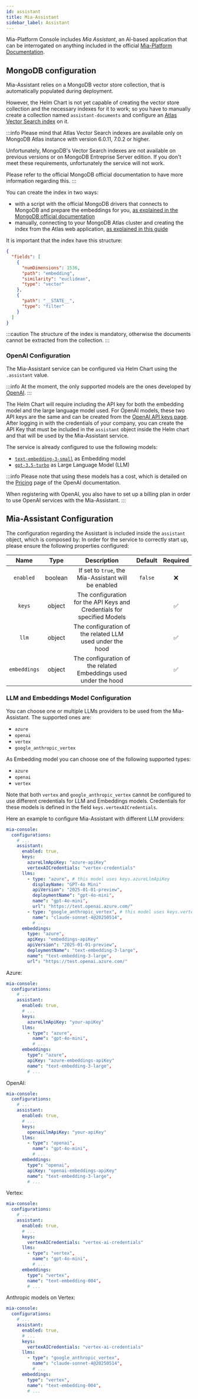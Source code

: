 ```yaml
---
id: assistant
title: Mia-Assistant
sidebar_label: Assistant
---
```


<!--
WARNING: this file was automatically generated by Mia-Platform Doc Aggregator.
DO NOT MODIFY IT BY HAND.
Instead, modify the source file and run the aggregator to regenerate this file.
-->

Mia-Platform Console includes *Mia Assistant*, an AI-based application that can be interrogated on anything included in the official [Mia-Platform Documentation](https://docs.mia-platform.eu).

## MongoDB configuration

Mia-Assistant relies on a MongoDB vector store collection, that is automatically populated during deployment.

However, the Helm Chart is not yet capable of creating the vector store collection and the necessary indexes for it to work; so you have to manually create a collection named `assistant-documents` and configure an [Atlas Vector Search index](https://www.mongodb.com/docs/atlas/atlas-vector-search/tutorials/vector-search-quick-start/) on it.

:::info
Please mind that Atlas Vector Search indexes are available only on MongoDB Atlas instance with version 6.0.11, 7.0.2 or higher.

Unfortunately, MongoDB's Vector Search indexes are not available on previous versions or on MongoDB Entreprise Server edition. If you don't meet these requirements, unfortunately the service will not work.

Please refer to the official MongoDB official documentation to have more information regarding this.
:::

You can create the index in two ways:

- with a script with the official MongoDB drivers that connects to MongoDB and prepare the embeddings for you, [as explained in the MongoDB official documentation](https://www.mongodb.com/docs/atlas/atlas-vector-search/vector-search-type/#procedure)
- manually, connecting to your MongoDB Atlas cluster and creating the index from the Atlas web application, [as explained in this guide](https://mongodb-developer.github.io/search-lab/docs/vector-search/create-index)

It is important that the index have this structure:

```json
{
  "fields": [
    {
      "numDimensions": 1536,
      "path": "embedding",
      "similarity": "euclidean",
      "type": "vector"
    },
    {
      "path": "__STATE__",
      "type": "filter"
    }
  ]
}
```

:::caution
The structure of the index is mandatory, otherwise the documents cannot be extracted from the collection.
:::

### OpenAI Configuration

The Mia-Assistant service can be configured via Helm Chart using the `.assistant` value.

:::info
At the moment, the only supported models are the ones developed by [OpenAI](https://platform.openai.com/docs/models/overview).
:::

The Helm Chart will require including the API key for both the embedding model and the large language model used. For OpenAI models, these two API keys are the same and can be created from the [OpenAI API keys page](https://platform.openai.com/api-keys). After logging in with the credentials of your company, you can create the API Key that must be included in the `assistant` object inside the Helm chart and that will be used by the Mia-Assistant service.

The service is already configured to use the following models:

- [`text-embedding-3-small`](https://platform.openai.com/docs/guides/embeddings) as Embedding model
- [`gpt-3.5-turbo`](https://platform.openai.com/docs/models/gpt-3-5-turbo) as Large Language Model (LLM)

:::info
Please note that using these models has a cost, which is detailed on the [Pricing](https://openai.com/api/pricing/) page of the OpenAI documentation.

When registering with OpenAI, you also have to set up a billing plan in order to use OpenAI services with the Mia-Assistant.
:::

## Mia-Assistant Configuration

The configuration regarding the Assistant is included inside the `assistant` object, which is composed by:
In order for the service to correctly start up, please ensure the following properties configured:

| Name | Type | Description | Default | Required |
|:----:|:----:|:-----------:|:-------:|:--------:|
| `enabled`         | boolean | If set to `true`, the Mia-Assistant will be enabled               | `false` | ❌ |
| `keys`             | object  | The configuration for the API Keys and Credentials for specified Models          |         | ✅ |
| `llm`             | object  | The configuration of the related LLM used under the hood          |         | ✅ |
| `embeddings`      | object  | The configuration of the related Embeddings used under the hood   |         | ✅ |

### LLM and Embeddings Model Configuration

You can choose one or multiple LLMs providers to be used from the Mia-Assistant. The supported ones are:

- `azure`
- `openai`
- `vertex`
- `google_anthropic_vertex`

As Embedding model you can choose one of the following supported types:

- `azure`
- `openai`
- `vertex`

Note that both `vertex` and `google_anthropic_vertex` cannot be configured to use different credentials for LLM and Embeddings models. Credentials for these models is defined in the field `keys.vertexAICredentials`.

Here an example to configure Mia-Assistant with different LLM providers:

```yaml
mia-console:
  configurations:
    # ...
    assistant:
      enabled: true,
      keys:
        azureLlmApiKey: "azure-apiKey"
        vertexAICredentials: "vertex-credentials"
      llms:
        - type: "azure", # this model uses keys.azureLlmApiKey
          displayName: "GPT-4o Mini"
          apiVersion": "2025-01-01-preview",
          deploymentName": "gpt-4o-mini",
          name": "gpt-4o-mini",
          url": "https://test.openai.azure.com/"
        - type: "google_anthropic_vertex", # this model uses keys.vertexAICredentials
          name": "claude-sonnet-4@20250514",
          # ...
      embeddings:
        type: "azure",
        apiKey: "embeddings-apiKey"
        apiVersion": "2025-01-01-preview",
        deploymentName": "text-embedding-3-large",
        name": "text-embedding-3-large",
        url": "https://test.openai.azure.com/"
```

Azure:

```yaml
mia-console:
  configurations:
    # ...
    assistant:
      enabled: true,
      # ...
      keys:
        azureLlmApiKey: "your-apiKey"
      llms:
        - type": "azure",
          name": "gpt-4o-mini",
          # ...
      embeddings:
        type": "azure",
        apiKey: "azure-embeddings-apiKey"
        name": "text-embedding-3-large",
        # ...
```

OpenAI:

```yaml
mia-console:
  configurations:
    # ...
    assistant:
      enabled: true,
      # ...
      keys:
        openaiLlmApiKey: "your-apiKey"
      llms:
        - type": "openai",
          name": "gpt-4o-mini",
          # ...
      embeddings:
        type": "openai",
        apiKey: "openai-embeddings-apiKey"
        name": "text-embedding-3-large",
        # ...
```

Vertex:

```yaml
mia-console:
  configurations:
    # ...
    assistant:
      enabled: true,
      # ...
      keys:
        vertexAICredentials: "vertex-ai-credentials"
      llms:
        - type": "vertex",
          name": "gpt-4o-mini",
          # ...
      embeddings:
        type": "vertex",
        name": "text-embedding-004",
        # ...
```

Anthropic models on Vertex:

```yaml
mia-console:
  configurations:
    # ...
    assistant:
      enabled: true,
      # ...
      keys:
        vertexAICredentials: "vertex-ai-credentials"
      llms:
        - type": "google_anthropic_vertex",
          name": "claude-sonnet-4@20250514",
          # ...
      embeddings:
        type": "vertex",
        name": "text-embedding-004",
        # ...
```
